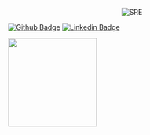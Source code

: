 <div align="center">

![SRE](https://drive.google.com/uc?id=1_R2Tn7rO1KnYYZB-NIX7FnEoOce6i91_)

</div>

[![Github Badge](https://img.shields.io/badge/-Github-000?style=flat-square&logo=Github&logoColor=white&link=https://github.com/emanuelfds)](https://github.com/emanuelfds)
[![Linkedin Badge](https://img.shields.io/badge/-LinkedIn-blue?style=flat-square&logo=Linkedin&logoColor=white&link=https://www.linkedin.com/in/emanuelfds/)](https://www.linkedin.com/in/emanuelfds/)

<div>
<a href="https://github.com/emanuelfds">
<img loading="lazy" height="180em" src="https://github-readme-stats.vercel.app/api?username=emanuelfds&show_icons=true&theme=calm&include_all_commits=true&count_private=true"/>
</div>

<!--
**emanuelfds/emanuelfds** is a ✨ _special_ ✨ repository because its `README.md` (this file) appears on your GitHub profile.

Here are some ideas to get you started:

- 🔭 I’m currently working on ...
- 🌱 I’m currently learning ...
- 👯 I’m looking to collaborate on ...
- 🤔 I’m looking for help with ...
- 💬 Ask me about ...
- 📫 How to reach me: ...
- 😄 Pronouns: ...
- ⚡ Fun fact: ...
-->

